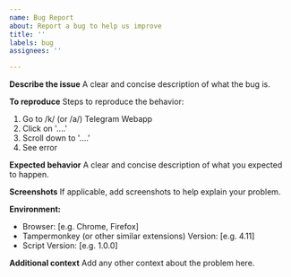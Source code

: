 ```yaml
---
name: Bug Report
about: Report a bug to help us improve
title: ''
labels: bug
assignees: ''

---
```


**Describe the issue**
A clear and concise description of what the bug is.

**To reproduce**
Steps to reproduce the behavior:
1. Go to /k/ (or /a/) Telegram Webapp 
2. Click on '....'
3. Scroll down to '....'
4. See error

**Expected behavior**
A clear and concise description of what you expected to happen.

**Screenshots**
If applicable, add screenshots to help explain your problem.

**Environment:**
 - Browser: [e.g. Chrome, Firefox]
 - Tampermonkey (or other similar extensions) Version: [e.g. 4.11]
 - Script Version: [e.g. 1.0.0]

**Additional context**
Add any other context about the problem here.
